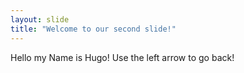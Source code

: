 ```yaml
---
layout: slide
title: "Welcome to our second slide!"
---
```

Hello my Name is Hugo!
Use the left arrow to go back!
